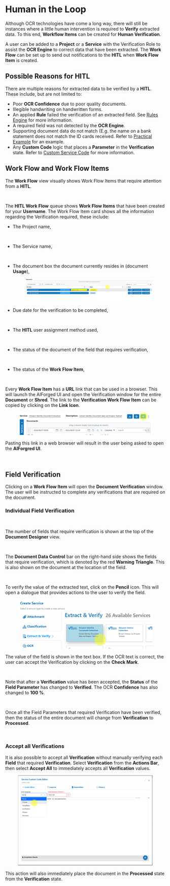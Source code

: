 # Human in the Loop

Although OCR technologies have come a long way, there will still be instances where a little human intervention is required to **Verify** extracted data. To this end, **Workflow Items** can be created for **Human Verification**.

A user can be added to a **Project** or a **Service** with the Verification Role to assist the **OCR Engine** to correct data that have been extracted. The **Work Flow** can be set up to send out notifications to the **HITL** when **Work Flow Item** is created.

## Possible Reasons for HITL

There are multiple reasons for extracted data to be verified by a **HITL**. These include, but are not limited to:

* Poor **OCR Confidence** due to poor quality documents.
* Illegible handwriting on handwritten forms.
* An applied **Rule** failed the verification of an extracted field. See [Rules Engine](broken-reference) for more information.
* A required field was not detected by the **OCR Engine**.
* Supporting document data do not match (E.g. the name on a bank statement does not match the ID cards received. Refer to [Practical Example](practical-examples/credit-application-process-accept-or-reject-the-application.md) for an example.
* Any **Custom Code** logic that places a **Parameter** in the **Verification** state. Refer to [Custom Service Code](../custom-service-code/) for more information.

## Work Flow and Work Flow Items

The **Work Flow** view visually shows Work Flow Items that require attention from a **HITL**.

<figure><img src="../.gitbook/assets/image (152).png" alt=""><figcaption></figcaption></figure>

The **HITL Work Flow** queue shows **Work Flow Items** that have been created for your **Username**. The Work Flow Item card shows all the information regarding the Verification required, these include:

*   The Project name,

    <figure><img src="../.gitbook/assets/image (165).png" alt=""><figcaption></figcaption></figure>
*   The Service name,

    <figure><img src="../.gitbook/assets/image (3) (9).png" alt=""><figcaption></figcaption></figure>
*   The document box the document currently resides in (document **Usage**),

    <figure><img src="../.gitbook/assets/image (58) (1).png" alt=""><figcaption></figcaption></figure>
*   Due date for the verification to be completed,

    <figure><img src="../.gitbook/assets/image (54) (3).png" alt=""><figcaption></figcaption></figure>
*   The **HITL** user assignment method used,

    <figure><img src="../.gitbook/assets/image (12) (4).png" alt=""><figcaption></figcaption></figure>
*   The status of the document of the field that requires verification,

    <figure><img src="../.gitbook/assets/image (9) (4).png" alt=""><figcaption></figcaption></figure>
*   The status of the **Work Flow Item**,

    <figure><img src="../.gitbook/assets/image (13) (4).png" alt=""><figcaption></figcaption></figure>

Every **Work Flow Item** has a **URL** link that can be used in a browser. This will launch the AIForged UI and open the Verification window for the entire **Document** or **Shred**. The link to the **Verification Work Flow Item** can be copied by clicking on the **Link Icon**.

<figure><img src="../.gitbook/assets/image (45).png" alt=""><figcaption></figcaption></figure>

Pasting this link in a web browser will result in the user being asked to open the **AIForgred UI**.

<figure><img src="../.gitbook/assets/image (168).png" alt=""><figcaption></figcaption></figure>

## Field Verification

Clicking on a **Work Flow Item** will open the **Document Verification** window. The user will be instructed to complete any verifications that are required on the document.

### Individual Field Verification

<figure><img src="../.gitbook/assets/image (184).png" alt=""><figcaption></figcaption></figure>

The number of fields that require verification is shown at the top of the **Document Designer** view.

<figure><img src="../.gitbook/assets/image (208).png" alt=""><figcaption></figcaption></figure>

The **Document Data Control** bar on the right-hand side shows the fields that require verification, which is denoted by the red **Warning Triangle**. This is also shown on the document at the location of the field.

<figure><img src="../.gitbook/assets/image (21) (5).png" alt=""><figcaption></figcaption></figure>

To verify the value of the extracted text, click on the **Pencil** icon. This will open a dialogue that provides actions to the user to verify the field.

<figure><img src="../.gitbook/assets/image (43).png" alt=""><figcaption></figcaption></figure>

The value of the field is shown in the text box. If the OCR text is correct, the user can accept the Verification by clicking on the **Check Mark**.

<figure><img src="../.gitbook/assets/image (15) (4).png" alt=""><figcaption></figcaption></figure>

Note that after a **Verification** value has been accepted, the **Status** of the **Field Parameter** has changed to **Verified**. The OCR **Confidence** has also changed to **100 %**.

<figure><img src="../.gitbook/assets/image (151).png" alt=""><figcaption></figcaption></figure>

Once all the Field Parameters that required Verification have been verified, then the status of the entire document will change from **Verification** to **Processed**.

<figure><img src="../.gitbook/assets/image (8) (5).png" alt=""><figcaption></figcaption></figure>

### Accept all Verifications

It is also possible to accept all **Verification** without manually verifying each **Field** that required **Verification**. Select **Verification** from the **Actions Bar**, then select **Accept All** to immediately accepts all **Verification** values.

<figure><img src="../.gitbook/assets/image (20).png" alt=""><figcaption></figcaption></figure>

This action will also immediately place the document in the **Processed** state from the **Verification** state.

<figure><img src="../.gitbook/assets/image (7) (4).png" alt=""><figcaption></figcaption></figure>
